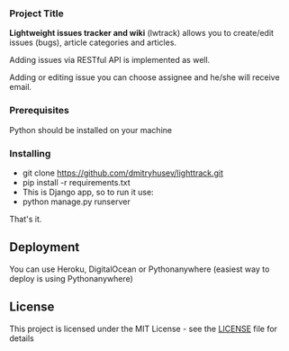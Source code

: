 
### Project Title

**Lightweight issues tracker and wiki**
(lwtrack) allows you to create/edit issues (bugs), article categories and articles.

Adding issues via RESTful API is implemented as well.

Adding or editing issue you can choose assignee and he/she will receive email.

### Prerequisites
Python should be installed on your machine 

### Installing
* git clone https://github.com/dmitryhusev/lighttrack.git
* pip install -r requirements.txt
* This is Django app, so to run it use:
* python manage.py runserver

That's it.

## Deployment
You can use Heroku, DigitalOcean or Pythonanywhere (easiest way to deploy is using Pythonanywhere)

## License

This project is licensed under the MIT License - see the [LICENSE](LICENSE) file for details

